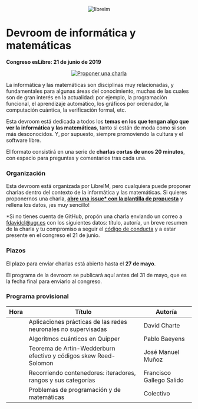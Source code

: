 <p align="center">
  <img src="https://libreim.github.io/assets/images/logo.png" alt="libreim">
</p>

# Devroom de informática y matemáticas

**Congreso esLibre: 21 de junio de 2019**

<p align="center">
  <a href="https://git.io/fjYME">
    <img src="https://img.shields.io/badge/-Proponer%20una%20charla-30af40.svg" alt="Proponer una charla">
  </a>
</p>

La informática y las matemáticas son disciplinas muy relacionadas, y fundamentales para algunas áreas del conocimiento, muchas de las cuales son de gran interés en la actualidad: por ejemplo, la programación funcional, el aprendizaje automático, los gráficos por ordenador, la computación cuántica, la verificación formal, etc.

Esta devroom está dedicada a todos los **temas en los que tengan algo que ver la informática y las matemáticas**, tanto si están de moda como si son más desconocidos. Y, por supuesto, siempre promoviendo la cultura y el software libre.

El formato consistirá en una serie de **charlas cortas de unos 20 minutos**, con espacio para preguntas y comentarios tras cada una.

### Organización

Esta devroom está organizada por LibreIM, pero cualquiera puede proponer charlas dentro del contexto de la informática y las matemáticas. Si quieres proponernos una charla, **[abre una issue* con la plantilla de propuesta](https://git.io/fjYME)** y rellena los datos, ¡es muy sencillo! 

*Si no tienes cuenta de GitHub, propón una charla enviando un correo a [fdavidcl@ugr.es](mailto:fdavidcl@ugr.es) con los siguientes datos: título, autoría, un breve resumen de la charla y tu compromiso a seguir el [código de conducta](https://eslib.re/2019/conducta/) y a estar presente en el congreso el 21 de junio.

### Plazos

El plazo para enviar charlas está abierto hasta el **27 de mayo**.

El programa de la devroom se publicará aquí antes del 31 de mayo, que es la fecha final para enviarlo al congreso.

### Programa provisional

|Hora|Título|Autoría|
|----|------|-------|
||Aplicaciones prácticas de las redes neuronales no supervisadas|David Charte|
||Algoritmos cuánticos en Quipper|Pablo Baeyens|
||Teorema de Artin-Wedderburn efectivo y códigos skew Reed-Solomon|José Manuel Muñoz|
||Recorriendo contenedores: iteradores, rangos y sus categorías|Francisco Gallego Salido|
||Problemas de programación y de matemáticas|Colectivo|

